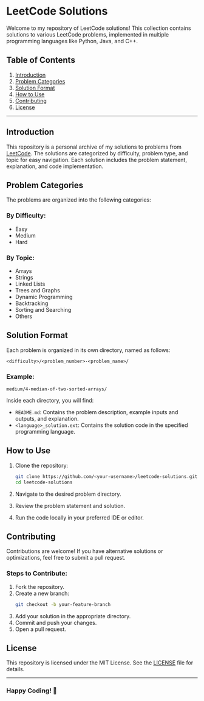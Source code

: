 # LeetCode Solutions

Welcome to my repository of LeetCode solutions! This collection contains solutions to various LeetCode problems, implemented in multiple programming languages like Python, Java, and C++.

## Table of Contents

1. [Introduction](#introduction)
2. [Problem Categories](#problem-categories)
3. [Solution Format](#solution-format)
4. [How to Use](#how-to-use)
5. [Contributing](#contributing)
6. [License](#license)

---

## Introduction

This repository is a personal archive of my solutions to problems from [LeetCode](https://leetcode.com/). The solutions are categorized by difficulty, problem type, and topic for easy navigation. Each solution includes the problem statement, explanation, and code implementation.

## Problem Categories

The problems are organized into the following categories:

### By Difficulty:
- Easy
- Medium
- Hard

### By Topic:
- Arrays
- Strings
- Linked Lists
- Trees and Graphs
- Dynamic Programming
- Backtracking
- Sorting and Searching
- Others

## Solution Format

Each problem is organized in its own directory, named as follows:

```
<difficulty>/<problem_number>-<problem_name>/
```

### Example:

```
medium/4-median-of-two-sorted-arrays/
```

Inside each directory, you will find:

- `README.md`: Contains the problem description, example inputs and outputs, and explanation.
- `<language>_solution.ext`: Contains the solution code in the specified programming language.

## How to Use

1. Clone the repository:
   ```bash
   git clone https://github.com/<your-username>/leetcode-solutions.git
   cd leetcode-solutions
   ```

2. Navigate to the desired problem directory.
3. Review the problem statement and solution.
4. Run the code locally in your preferred IDE or editor.

## Contributing

Contributions are welcome! If you have alternative solutions or optimizations, feel free to submit a pull request.

### Steps to Contribute:
1. Fork the repository.
2. Create a new branch:
   ```bash
   git checkout -b your-feature-branch
   ```
3. Add your solution in the appropriate directory.
4. Commit and push your changes.
5. Open a pull request.

## License

This repository is licensed under the MIT License. See the [LICENSE](LICENSE) file for details.

---

### Happy Coding! 🎉
